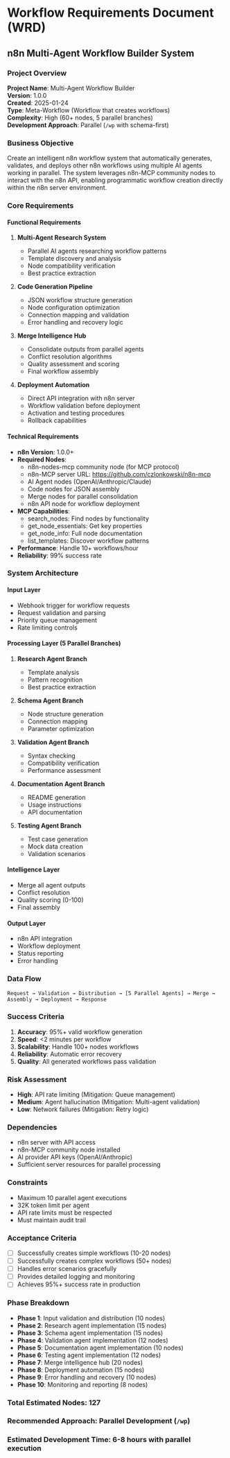 # Workflow Requirements Document (WRD)
## n8n Multi-Agent Workflow Builder System

### Project Overview
**Project Name**: Multi-Agent Workflow Builder  
**Version**: 1.0.0  
**Created**: 2025-01-24  
**Type**: Meta-Workflow (Workflow that creates workflows)  
**Complexity**: High (60+ nodes, 5 parallel branches)  
**Development Approach**: Parallel (`/wp` with schema-first)

### Business Objective
Create an intelligent n8n workflow system that automatically generates, validates, and deploys other n8n workflows using multiple AI agents working in parallel. The system leverages n8n-MCP community nodes to interact with the n8n API, enabling programmatic workflow creation directly within the n8n server environment.

### Core Requirements

#### Functional Requirements
1. **Multi-Agent Research System**
   - Parallel AI agents researching workflow patterns
   - Template discovery and analysis
   - Node compatibility verification
   - Best practice extraction

2. **Code Generation Pipeline**
   - JSON workflow structure generation
   - Node configuration optimization
   - Connection mapping and validation
   - Error handling and recovery logic

3. **Merge Intelligence Hub**
   - Consolidate outputs from parallel agents
   - Conflict resolution algorithms
   - Quality assessment and scoring
   - Final workflow assembly

4. **Deployment Automation**
   - Direct API integration with n8n server
   - Workflow validation before deployment
   - Activation and testing procedures
   - Rollback capabilities

#### Technical Requirements
- **n8n Version**: 1.0.0+
- **Required Nodes**: 
  - n8n-nodes-mcp community node (for MCP protocol)
  - n8n-MCP server URL: https://github.com/czlonkowski/n8n-mcp
  - AI Agent nodes (OpenAI/Anthropic/Claude)
  - Code nodes for JSON assembly
  - Merge nodes for parallel consolidation
  - n8n API node for workflow deployment
- **MCP Capabilities**: 
  - search_nodes: Find nodes by functionality
  - get_node_essentials: Get key properties
  - get_node_info: Full node documentation
  - list_templates: Discover workflow patterns
- **Performance**: Handle 10+ workflows/hour
- **Reliability**: 99% success rate

### System Architecture

#### Input Layer
- Webhook trigger for workflow requests
- Request validation and parsing
- Priority queue management
- Rate limiting controls

#### Processing Layer (5 Parallel Branches)
1. **Research Agent Branch**
   - Template analysis
   - Pattern recognition
   - Best practice extraction

2. **Schema Agent Branch**
   - Node structure generation
   - Connection mapping
   - Parameter optimization

3. **Validation Agent Branch**
   - Syntax checking
   - Compatibility verification
   - Performance assessment

4. **Documentation Agent Branch**
   - README generation
   - Usage instructions
   - API documentation

5. **Testing Agent Branch**
   - Test case generation
   - Mock data creation
   - Validation scenarios

#### Intelligence Layer
- Merge all agent outputs
- Conflict resolution
- Quality scoring (0-100)
- Final assembly

#### Output Layer
- n8n API integration
- Workflow deployment
- Status reporting
- Error handling

### Data Flow
```
Request → Validation → Distribution → [5 Parallel Agents] → Merge → Assembly → Deployment → Response
```

### Success Criteria
1. **Accuracy**: 95%+ valid workflow generation
2. **Speed**: <2 minutes per workflow
3. **Scalability**: Handle 100+ nodes workflows
4. **Reliability**: Automatic error recovery
5. **Quality**: All generated workflows pass validation

### Risk Assessment
- **High**: API rate limiting (Mitigation: Queue management)
- **Medium**: Agent hallucination (Mitigation: Multi-agent validation)
- **Low**: Network failures (Mitigation: Retry logic)

### Dependencies
- n8n server with API access
- n8n-MCP community node installed
- AI provider API keys (OpenAI/Anthropic)
- Sufficient server resources for parallel processing

### Constraints
- Maximum 10 parallel agent executions
- 32K token limit per agent
- API rate limits must be respected
- Must maintain audit trail

### Acceptance Criteria
- [ ] Successfully creates simple workflows (10-20 nodes)
- [ ] Successfully creates complex workflows (50+ nodes)
- [ ] Handles error scenarios gracefully
- [ ] Provides detailed logging and monitoring
- [ ] Achieves 95%+ success rate in production

### Phase Breakdown
- **Phase 1**: Input validation and distribution (10 nodes)
- **Phase 2**: Research agent implementation (15 nodes)
- **Phase 3**: Schema agent implementation (15 nodes)
- **Phase 4**: Validation agent implementation (12 nodes)
- **Phase 5**: Documentation agent implementation (10 nodes)
- **Phase 6**: Testing agent implementation (12 nodes)
- **Phase 7**: Merge intelligence hub (20 nodes)
- **Phase 8**: Deployment automation (15 nodes)
- **Phase 9**: Error handling and recovery (10 nodes)
- **Phase 10**: Monitoring and reporting (8 nodes)

### Total Estimated Nodes: 127
### Recommended Approach: Parallel Development (`/wp`)
### Estimated Development Time: 6-8 hours with parallel execution